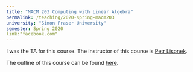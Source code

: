 ```yaml
---
title: "MACM 203 Computing with Linear Algebra"
permalink: /teaching/2020-spring-macm203
university: "Simon Fraser University"
semester: Spring 2020
link:"facebook.com"
---
```


I was the TA for this course. The instructor of this course is [Petr Lisonek](http://www.cecm.sfu.ca/~plisonek/). 

The outline of this course can be found [here](http://www.sfu.ca/outlines.html?2020/spring/macm/203/d100).

